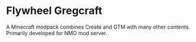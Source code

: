 # Flywheel Gregcraft
A Minecraft modpack combines Create and GTM with many other contents. Primarily developed for NMO mod server.
